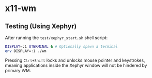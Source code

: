 # x11-wm

## Testing (Using Xephyr)

After running the `test/xephyr_start.sh` shell script:

``` bash	
DISPLAY=:1 $TERMINAL & # Optionally spawn a terminal
env DISPLAY=:1 ./wm
```

Pressing `Ctrl+Shift` locks and unlocks mouse pointer and keystrokes, meaning applications inside the Xephyr window will not be hindered by primary WM.
